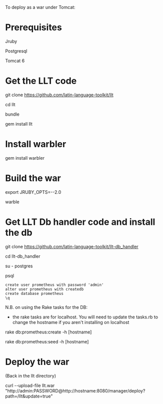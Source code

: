 To deploy as a war under Tomcat:

# Prerequisites

Jruby 

Postgresql

Tomcat 6

# Get the LLT code

git clone https://github.com/latin-language-toolkit/llt

cd llt

bundle

gem install llt

# Install warbler

gem install warbler

# Build the war

export JRUBY_OPTS=--2.0

warble

# Get LLT Db handler code and install the db
git clone https://github.com/latin-language-toolkit/llt-db_handler

cd llt-db_handler

su - postgres

psql

    create user prometheus with password 'admin'
    alter user prometheus with createdb
    create database prometheus
    \q

N.B. on using the Rake tasks for the DB:

* the rake tasks are for localhost. You will need to update the tasks.rb to change the hostname if you aren't installing on localhost



rake db:prometheus:create -h [hostname]

rake db:prometheus:seed -h [hostname]

# Deploy the war

(Back in the llt directory)

curl --upload-file llt.war "http://admin:PASSWORD@http://hostname:8080/manager/deploy?path=/llt&update=true"


